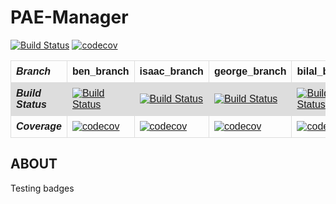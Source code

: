 # PAE-Manager
<p align="left">
	<a href="https://travis-ci.org/benjvdb9/PAE-manager">
		<img src="https://travis-ci.org/benjvdb9/PAE-manager.svg?branch=master"
			alt="Build Status"></a>
    <a href="https://codecov.io/gh/benjvdb9/PAE-manager">
		<img src="https://codecov.io/gh/benjvdb9/PAE-manager/branch/master/graph/badge.svg"
			alt="codecov"></a>
</p>
	
<style>
table {
	font-family: arial, sans-serif;
	border-collapse: collapse;
	width: 100%;
}
	
td, th {
	border: 1px solid #dddddd;
	text-align: left;
	padding: 8px;
}

tr:nth-child(even) {
	background-color: #dddddd;
}
</style>
<table>
  <tr>
	<th><i>Branch<i></th>
	<th>ben_branch</th>
	<th>isaac_branch</th>
	<th>george_branch</th>
	<th>bilal_branch</th>
	<th>louis_branch</th>
  </tr>
  <tr>
	<th><i>Build Status<i></td>
	<td><a href="https://travis-ci.org/benjvdb9/PAE-manager">
		<img src="https://travis-ci.org/benjvdb9/PAE-manager.svg?branch=master"
			alt="Build Status"></a></td>
	<td><a href="https://travis-ci.org/benjvdb9/PAE-manager">
		<img src="https://travis-ci.org/benjvdb9/PAE-manager.svg?branch=master"
			alt="Build Status"></a></td>
	<td><a href="https://travis-ci.org/benjvdb9/PAE-manager">
		<img src="https://travis-ci.org/benjvdb9/PAE-manager.svg?branch=master"
			alt="Build Status"></a></td>
	<td><a href="https://travis-ci.org/benjvdb9/PAE-manager">
		<img src="https://travis-ci.org/benjvdb9/PAE-manager.svg?branch=master"
			alt="Build Status"></a></td>
	<td><a href="https://travis-ci.org/benjvdb9/PAE-manager">
		<img src="https://travis-ci.org/benjvdb9/PAE-manager.svg?branch=master"
			alt="Build Status"></a></td>
  </tr>
  <tr>
	<th><i>Coverage<i></td>
	<td><a href="https://codecov.io/gh/benjvdb9/PAE-manager">
		<img src="https://codecov.io/gh/benjvdb9/PAE-manager/branch/master/graph/badge.svg"
			alt="codecov"></a></td>
	<td><a href="https://codecov.io/gh/benjvdb9/PAE-manager">
		<img src="https://codecov.io/gh/benjvdb9/PAE-manager/branch/master/graph/badge.svg"
			alt="codecov"></a></td>
	<td><a href="https://codecov.io/gh/benjvdb9/PAE-manager">
		<img src="https://codecov.io/gh/benjvdb9/PAE-manager/branch/master/graph/badge.svg"
			alt="codecov"></a></td>
	<td><a href="https://codecov.io/gh/benjvdb9/PAE-manager">
		<img src="https://codecov.io/gh/benjvdb9/PAE-manager/branch/master/graph/badge.svg"
			alt="codecov"></a></td>
	<td><a href="https://codecov.io/gh/benjvdb9/PAE-manager">
		<img src="https://codecov.io/gh/benjvdb9/PAE-manager/branch/master/graph/badge.svg"
			alt="codecov"></a></td>
  </tr>
</table>

## ABOUT

Testing badges